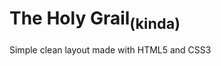 The Holy Grail<sub>(kinda)</sub>
================================

Simple clean layout made with HTML5 and CSS3
